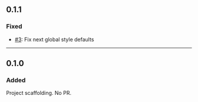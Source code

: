 ## 0.1.1

### Fixed

- [#3](https://github.com/SwipeCode/site/pull/3): Fix next global style defaults

---

## 0.1.0

### Added
Project scaffolding. No PR.
